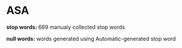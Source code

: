 # ASA


<p><b>stop words: </b>689 manualy collected stop words</p>
<p><b>null words: </b>words generated using Automatic-generated stop word</p>
